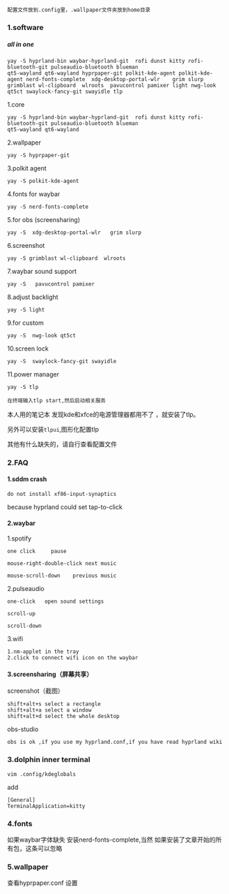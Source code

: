 ```
配置文件放到.config里，.wallpaper文件夹放到home目录
```



### 1.software

##### all in one 

```
yay -S hyprland-bin waybar-hyprland-git  rofi dunst kitty rofi-bluetooth-git pulseaudio-bluetooth blueman
qt5-wayland qt6-wayland hyprpaper-git polkit-kde-agent polkit-kde-agent nerd-fonts-complete  xdg-desktop-portal-wlr    grim slurp  grimblast wl-clipboard  wlroots  pavucontrol pamixer light nwg-look qt5ct swaylock-fancy-git swayidle tlp
```

1.core

```
yay -S hyprland-bin waybar-hyprland-git  rofi dunst kitty rofi-bluetooth-git pulseaudio-bluetooth blueman
qt5-wayland qt6-wayland
```

2.wallpaper

```
yay -S hyprpaper-git
```

3.polkit agent

```
yay -S polkit-kde-agent
```

4.fonts for waybar

```
yay -S nerd-fonts-complete
```

5.for obs (screensharing)

```
yay -S  xdg-desktop-portal-wlr   grim slurp 
```

6.screenshot

```
yay -S grimblast wl-clipboard  wlroots
```

7.waybar sound support

```
yay -S   pavucontrol pamixer
```

8.adjust backlight

```
yay -S light
```

9.for custom

```
yay -S  nwg-look qt5ct
```

10.screen lock

```
yay -S  swaylock-fancy-git swayidle
```

11.power manager

```
yay -S tlp

在终端输入tlp start,然后启动相关服务
```

本人用的笔记本  发现kde和xfce的电源管理器都用不了 ，就安装了tlp。

另外可以安装`tlpui`,图形化配置tlp





其他有什么缺失的，请自行查看配置文件

### 2.FAQ

#### 1.sddm crash

```
do not install xf86-input-synaptics
```

because hyprland could set tap-to-click

#### 2.waybar

1.spotify

```
one click     pause

mouse-right-double-click next music

mouse-scroll-down    previous music
```

2.pulseaudio

```
one-click   open sound settings

scroll-up

scroll-down
```

3.wifi

```
1.nm-applet in the tray
2.click to connect wifi icon on the waybar
```

#### 3.screensharing（屏幕共享）

screenshot（截图）

```
shift+alt+s	select a rectangle
shift+alt+a	select a window
shift+alt+d	select the whole desktop
```

obs-studio

```
obs is ok ,if you use my hyprland.conf,if you have read hyprland wiki
```

### 3.dolphin inner terminal

```
vim .config/kdeglobals
```

add

```
[General]
TerminalApplication=kitty
```

### 4.fonts

如果waybar字体缺失 安装nerd-fonts-complete,当然 如果安装了文章开始的所有包，这条可以忽略

### 5.wallpaper

查看hyprpaper.conf 设置
